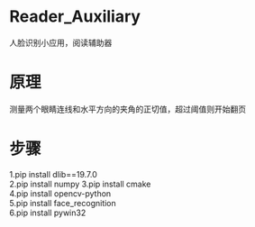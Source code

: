 # Reader_Auxiliary
人脸识别小应用，阅读辅助器  
# 原理  
测量两个眼睛连线和水平方向的夹角的正切值，超过阈值则开始翻页  
# 步骤
1.pip install dlib==19.7.0  
2.pip install numpy
3.pip install cmake  
4.pip install opencv-python  
5.pip install face_recognition  
6.pip install pywin32  


